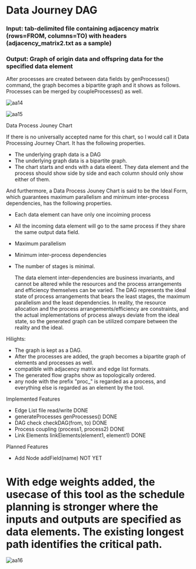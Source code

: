 # Data Journey DAG

### Input: tab-delimited file containing adjacency matrix (rows=FROM, columns=TO) with headers (adjacency_matrix2.txt as a sample)
### Output: Graph of origin data and offspring data for the specified data element

After processes are created between data fields by genProcesses() command, the graph becomes a bipartite graph and it shows as follows.  Processes can be merged by coupleProcesses() as well.

![aa14](https://github.com/tomkob9999/data_journey_dag/assets/96751911/9def45aa-b027-41e7-99d9-720ddacbe3f0)

![aa15](https://github.com/tomkob9999/data_journey_dag/assets/96751911/e1d609b4-3bf4-4dc1-83c3-eea387a051d2)

Data Process Jouney Chart

If there is no universally accepted name for this chart, so I would call it Data Processing Journey Chart.  It has the following properties.
- The underlying graph data is a DAG
- The underlying graph data is a bipartite graph.
- The chart starts and ends with a data eleent.  They data element and the process should show side by side and each column should only show either of them.

And furthermore, a Data Process Jouney Chart is said to be the Ideal Form, which guarantees maximum parallelism and minimum inter-process dependencies, has the following properties.
- Each data element can have only one incoiming process
- All the incoming data element will go to the same process if they share the same output data field.
- Maximum parallelism
- Minimum inter-process dependencies
- The number of stages is minimal.

  The data element inter-dependencies are business invariants, and cannot be altered while the resources and the process arrangements and efficiency themselves can be varied.  The DAG represents the ideal state of process arrangements that bears the least stages, the maximum parallelism and the least dependencies.  In reality, the resource allocation and the process arrangements/efficiency are constraints, and the actual implementations of process always deviate from the ideal state, so the generated graph can be utilized compare between the reality and the ideal.
  
Hilights:

- The graph is kept as a DAG.
- After the processes are added, the graph becomes a bipartite graph of elements and processes as well.
- compatible with adjacency matrix and edge list formats.
- The generated flow graphs show as topologically ordered.
- any node with the prefix "proc_" is regarded as a process, and everything else is regarded as an element by the tool.

Implemented Features
- Edge List file read/write DONE
- generateProcesses  genProcesses() DONE
- DAG check  checkDAG(from, to) DONE
- Process coupling  (process1, process2) DONE
- Link Elements  linkElements(element1, element1) DONE

Planned Features
- Add Node  addField(name) NOT YET

# With edge weights added, the usecase of this tool as the schedule planning is stronger where the inputs and outputs are specified as data elements.  The existing longest path identifies the critical path.

![aa16](https://github.com/tomkob9999/data_journey_dag/assets/96751911/6db0b559-5f20-4b08-a68f-3a0af04e08a8)



